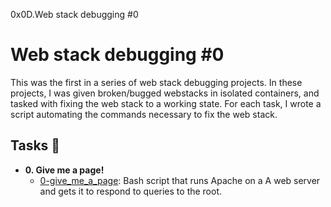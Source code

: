 0x0D.Web stack debugging #0
# Web stack debugging #0

This was the first in a series of web stack debugging projects. In these
projects, I was given broken/bugged webstacks in isolated containers,
and tasked with fixing the web stack to a working state. For each
task, I wrote a script automating the commands necessary to fix the
web stack.

## Tasks :page_with_curl:

* **0. Give me a page!**
  * [0-give_me_a_page](./0-give_me_a_page): Bash script that runs Apache on a
A
  web server and gets it to respond to queries to the root.
